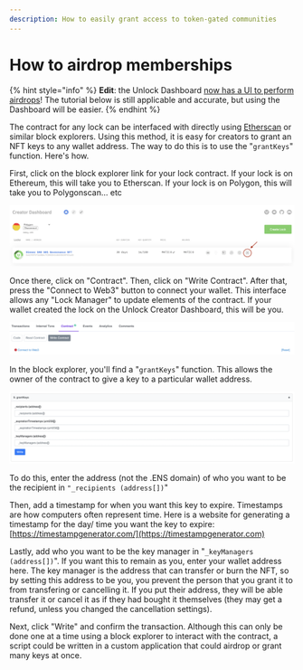 ```yaml
---
description: How to easily grant access to token-gated communities
---
```


# How to airdrop memberships

{% hint style="info" %}
**Edit**: the Unlock Dashboard [now has a UI to perform airdrops](https://unlock-protocol.com/blog/airdrop-nft-memberships)! The tutorial below is still applicable and accurate, but using the Dashboard will be easier.
{% endhint %}

The contract for any lock can be interfaced with directly using [Etherscan](https://etherscan.io) or similar block explorers. Using this method, it is easy for creators to grant an NFT keys to any wallet address. The way to do this is to use the "`grantKeys`" function. Here's how.

First, click on the block explorer link for your lock contract. If your lock is on Ethereum, this will take you to Etherscan. If your lock is on Polygon, this will take you to Polygonscan... etc

![](../../.gitbook/assets/etherscan-button.png)

Once there, click on "Contract". Then, click on "Write Contract". After that, press the "Connect to Web3" button to connect your wallet. This interface allows any "Lock Manager" to update elements of the contract. If your wallet created the lock on the Unlock Creator Dashboard, this will be you.

![](<../../.gitbook/assets/etherscan-connect-wallet (1).png>)

In the block explorer, you'll find a "`grantKeys`" function. This allows the owner of the contract to give a key to a particular wallet address.

![](../../.gitbook/assets/etherscan-grant-keys.png)

To do this, enter the address (not the .ENS domain) of who you want to be the recipient in `"_recipients (address[])`"

Then, add a timestamp for when you want this key to expire. Timestamps are how computers often represent time. Here is a website for generating a timestamp for the day/ time you want the key to expire: [https://timestampgenerator.com/](https://timestampgenerator.com)

Lastly, add who you want to be the key manager in "`_keyManagers (address[])`". If you want this to remain as you, enter your wallet address here. The key manager is the address that can transfer or burn the NFT, so by setting this address to be you, you prevent the person that you grant it to from transfering or cancelling it. If you put their address, they will be able transfer it or cancel it as if they had bought it themselves (they may get a refund, unless you changed the cancellation settings).

Next, click "Write" and confirm the transaction. Although this can only be done one at a time using a block explorer to interact with the contract, a script could be written in a custom application that could airdrop or grant many keys at once.
